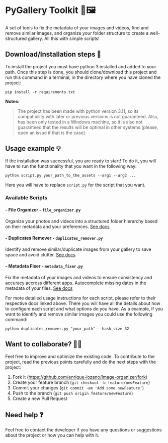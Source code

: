 # PyGallery Toolkit 📂🖼️​​

A set of tools to fix the metadata of your images and videos, find and remove similar images, and organize your folder structure to create a well-structured gallery. All this with simple scripts!

## Download/Installation steps 🚀

To install the project you must have python 3 installed and added to your path. Once this step is done, you should clone/download this project and run this command in a terminal, in the directory where you have cloned the project:

```
pip install -r requirements.txt
```

**Notes:**

> The project has been made with python version 3.11, so its compatibility with later or previous versions is not guaranteed. Also, has been only tested in a Windows machine, so it is also not guaranteed that the results will be optimal in other systems (please, open an issue if that is the case).

## Usage example 💡

If the installation was successful, you are ready to start! To do it, you will have to run the functionality that you want in the following way:

```
python script.py your_path_to_the_assets --arg1 --arg2 ...
```

Here you will have to replace `script.py` for the script that you want. 

### Available Scripts

#### - File Organizer - `file_organizer.py`

Organize your photos and videos into a structured folder hierarchy based on their metadata and your preferences. [See docs](https://link-url-here.org)

#### - Duplicates Remover - `duplicates_remover.py`

Identify and remove similar/duplicate images from your gallery to save space and avoid clutter. [See docs](https://link-url-here.org)

#### - Metadata Fixer - `metadata_fixer.py`
Fix the metadata of your images and videos to ensure consistency and accuracy accross different apps. Autocomplete missing dates in the metadata of your files. [See docs](https://link-url-here.org)

For more detailed usage instructions for each script, please refer to their respective docs linked above. There you will have all the details about how to configure each script and what options do you have. As a example, if you want to identify and remove similar images you could use the following command:

```
python duplicates_remover.py "your_path" --hash_size 32
```

## Want to collaborate? 🙋🏻

Feel free to improve and optimize the existing code. To contribute to the project, read the previous points carefully and do the next steps with the project:

1. Fork it (<https://github.com/enrique-lozano/Image-organizer/fork>)
2. Create your feature branch (`git checkout -b feature/newFeature`)
3. Commit your changes (`git commit -am 'Add some newFeature'`)
4. Push to the branch (`git push origin feature/newFeature`)
5. Create a new Pull Request

## Need help ❓

Feel free to contact the developer if you have any questions or suggestions about the project or how you can help with it.
